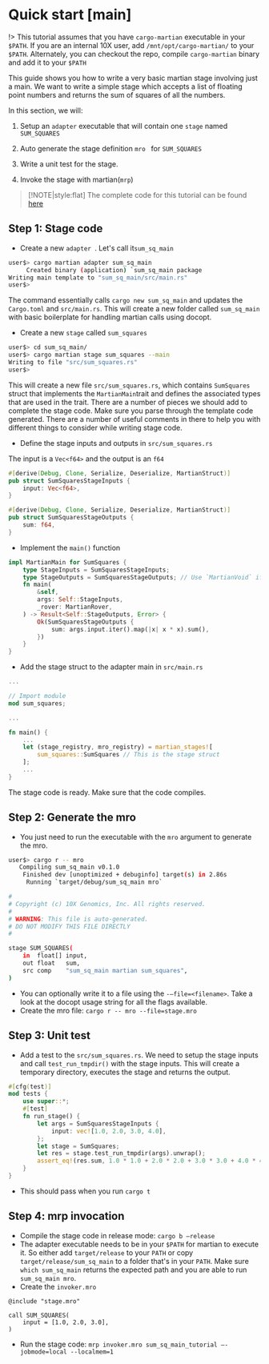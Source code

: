 # Quick start [main]

!> This tutorial assumes that you have `cargo-martian` executable in your `$PATH`. If you are an internal 10X user, add `/mnt/opt/cargo-martian/` to your `$PATH`. Alternately, you can checkout the repo, compile `cargo-martian` binary and add it to your `$PATH`

This guide shows you how to write a very basic martian stage involving just a main. We want to write a simple stage which accepts a list of floating point numbers and returns the sum of squares of all the numbers.

In this section, we will:

1. Setup an `adapter` executable that will contain one `stage` named `SUM_SQUARES`

2. Auto generate the stage definition `mro ` for `SUM_SQUARES`

3. Write a unit test for the stage.

4. Invoke the stage with martian(`mrp`)

> [!NOTE|style:flat] The complete code for this tutorial can be found [here](https://github.com/martian-lang/martian-rust/tree/master/martian-lab/examples/sum_sq_main)

## Step 1: Stage code

- Create a new `adapter `. Let's call it`sum_sq_main`

```bash
user$> cargo martian adapter sum_sq_main
     Created binary (application) `sum_sq_main package
Writing main template to "sum_sq_main/src/main.rs"
user$>
```

The command essentially calls `cargo new sum_sq_main` and updates the `Cargo.toml` and `src/main.rs`. This will create a new folder called `sum_sq_main` with basic boilerplate for handling martian calls using docopt.

* Create a new `stage` called `sum_squares`

```bash
user$> cd sum_sq_main/
user$> cargo martian stage sum_squares --main
Writing to file "src/sum_squares.rs"
user$>
```

This will create a new file `src/sum_squares.rs`, which contains `SumSquares` struct that implements the `MartianMain`trait and defines the associated types that are used in the trait. There are a number of pieces we should add to complete the stage code. Make sure you parse through the template code generated. There are a number of useful comments in there to help you with different things to consider while writing stage code.

* Define the stage inputs and outputs in `src/sum_squares.rs`

The input is a `Vec<f64>` and the output is an `f64`

```rust
#[derive(Debug, Clone, Serialize, Deserialize, MartianStruct)]
pub struct SumSquaresStageInputs {
    input: Vec<f64>,
}

#[derive(Debug, Clone, Serialize, Deserialize, MartianStruct)]
pub struct SumSquaresStageOutputs {
    sum: f64,
}
```

* Implement the `main()` function

```rust
impl MartianMain for SumSquares {
    type StageInputs = SumSquaresStageInputs;
    type StageOutputs = SumSquaresStageOutputs; // Use `MartianVoid` if empty
    fn main(
        &self,
        args: Self::StageInputs,
        _rover: MartianRover,
    ) -> Result<Self::StageOutputs, Error> {
        Ok(SumSquaresStageOutputs {
            sum: args.input.iter().map(|x| x * x).sum(),
        })
    }
}
```

* Add the stage struct to the adapter main in `src/main.rs`

```rust
...

// Import module
mod sum_squares;

...

fn main() {
    ...
    let (stage_registry, mro_registry) = martian_stages![
        sum_squares::SumSquares // This is the stage struct
    ];
    ...
}
```

The stage code is ready. Make sure that the code compiles.

## Step 2: Generate the mro

* You just need to run the executable with the `mro` argument to generate the mro. 

```bash
user$> cargo r -- mro
   Compiling sum_sq_main v0.1.0
    Finished dev [unoptimized + debuginfo] target(s) in 2.86s
     Running `target/debug/sum_sq_main mro`

#
# Copyright (c) 10X Genomics, Inc. All rights reserved.
#
# WARNING: This file is auto-generated.
# DO NOT MODIFY THIS FILE DIRECTLY
#

stage SUM_SQUARES(
    in  float[] input,
    out float   sum,
    src comp    "sum_sq_main martian sum_squares",
)
```

* You can optionally write it to a file using the `-—file=<filename>`. Take a look at the docopt usage string for all the flags available.
* Create the mro file: `cargo r -- mro --file=stage.mro`

## Step 3: Unit test

* Add a test to the `src/sum_squares.rs`. We need to setup the stage inputs and call `test_run_tmpdir()` with the stage inputs. This will create a temporary directory, executes the stage and returns the output.

```rust
#[cfg(test)]
mod tests {
    use super::*;
    #[test]
    fn run_stage() {
        let args = SumSquaresStageInputs {
            input: vec![1.0, 2.0, 3.0, 4.0],
        };
        let stage = SumSquares;
        let res = stage.test_run_tmpdir(args).unwrap();
        assert_eq!(res.sum, 1.0 * 1.0 + 2.0 * 2.0 + 3.0 * 3.0 + 4.0 * 4.0);
    }
}
```

* This should pass when you run `cargo t`

## Step 4: mrp invocation

* Compile the stage code in release mode: `cargo b —release`
* The adapter executable needs to be in your `$PATH` for martian to execute it. So either add `target/release` to your `PATH` or copy `target/release/sum_sq_main` to a folder that's in your `PATH`. Make sure `which sum_sq_main` returns the expected path and you are able to run `sum_sq_main mro`.
* Create the `invoker.mro`

```mro
@include "stage.mro"

call SUM_SQUARES(
    input = [1.0, 2.0, 3.0],
)
```

* Run the stage code: `mrp invoker.mro sum_sq_main_tutorial —-jobmode=local --localmem=1`